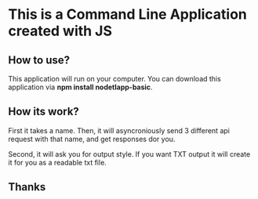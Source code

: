# This is a Command Line Application created with JS

## How to use?

This application will run on your computer. You can download this application via <b>npm install nodetlapp-basic</b>.

## How its work?

First it takes a name. Then, it will asyncroniously send 3 different api request with that name, and get responses dor you.

Second, it will ask you for output style. If you want TXT output it will create it for you as a readable txt file.

## Thanks
